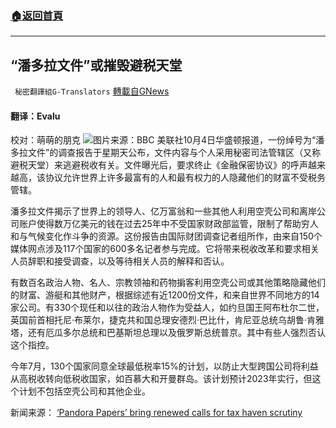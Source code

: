 ###  [:house:返回首頁](https://github.com/ourhimalayas/txt)
---


## “潘多拉文件”或摧毁避税天堂
` 秘密翻譯組G-Translators` [轉載自GNews](https://gnews.org/zh-hans/1574220/)

#### 翻译：Evalu
校对：萌萌的朋克
![](https://assets.gnews.org/wp-content/uploads/2021/10/3-10.jpg)图片来源：BBC
美联社10月4日华盛顿报道，一份绰号为“潘多拉文件”的调查报告于星期天公布，文件内容与个人采用秘密司法管辖区（又称避税天堂）来逃避税收有关。文件曝光后，要求终止《金融保密协议》的呼声越来越高，该协议允许世界上许多最富有的人和最有权力的人隐藏他们的财富不受税务管辖。

潘多拉文件揭示了世界上的领导人、亿万富翁和一些其他人利用空壳公司和离岸公司账户使得数万亿美元的钱在过去25年中不受国家财政部监管，限制了帮助穷人和与气候变化作斗争的资源。这份报告由国际财团调查记者组所作，由来自150个媒体网点涉及117个国家的600多名记者参与完成。它将带来税收改革和要求相关人员辞职和接受调查，以及等待相关人员的解释和否认。

有数百名政治人物、名人、宗教领袖和药物掮客利用空壳公司或其他策略隐藏他们的财富、游艇和其他财产，根据综述有近1200份文件，和来自世界不同地方的14家公司。有330个现任和以往的政治人物作为受益人，如约旦国王阿布杜尔二世，英国前首相托尼·布莱尔，捷克共和国总理安德烈·巴比什，肯尼亚总统乌胡鲁·肯雅塔，还有厄瓜多尔总统和巴基斯坦总理以及俄罗斯总统普京。其中有些人强烈否认这个指控。

今年7月，130个国家同意全球最低税率15%的计划，以防止大型跨国公司将利益从高税收转向低税收国家，如百慕大和开曼群岛。该计划预计2023年实行，但这个计划不包括空壳公司和其他企业。

新闻来源： [‘Pandora Papers’ bring renewed calls for tax haven scrutiny](https://apnews.com/article/leaked-pandora-records-show-how-powerful-shield-assets-b31daac39800f6a6423e24465df45ffc)
